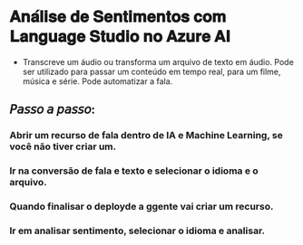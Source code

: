 # 𝐀𝐧𝐚́𝐥𝐢𝐬𝐞 𝐝𝐞 𝐒𝐞𝐧𝐭𝐢𝐦𝐞𝐧𝐭𝐨𝐬 𝐜𝐨𝐦 𝐋𝐚𝐧𝐠𝐮𝐚𝐠𝐞 𝐒𝐭𝐮𝐝𝐢𝐨 𝐧𝐨 𝐀𝐳𝐮𝐫𝐞 𝐀𝐈
* Transcreve um áudio ou transforma um arquivo de texto em áudio. Pode ser utilizado para passar um conteúdo em tempo real, para um filme, música e série. Pode automatizar a fala.

## 𝘗𝘢𝘴𝘴𝘰 𝘢 𝘱𝘢𝘴𝘴𝘰:
### Abrir um recurso de fala dentro de IA e Machine Learning, se você não tiver criar um.
### Ir na conversão de fala e texto e selecionar o idioma e o arquivo.
### Quando finalisar o deployde a ggente vai criar um recurso.
### Ir em analisar sentimento, selecionar o idioma e analisar.
